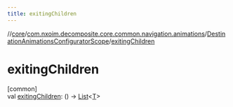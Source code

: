```yaml
---
title: exitingChildren
---
```

//[core](../../../index.html)/[com.nxoim.decomposite.core.common.navigation.animations](../index.html)/[DestinationAnimationsConfiguratorScope](index.html)/[exitingChildren](exiting-children.html)



# exitingChildren



[common]\
val [exitingChildren](exiting-children.html): () -&gt; [List](https://kotlinlang.org/api/latest/jvm/stdlib/kotlin.collections/-list/index.html)&lt;[T](index.html)&gt;




